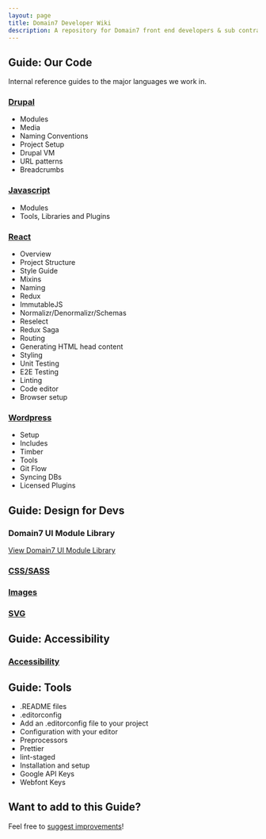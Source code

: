 ```yaml
---
layout: page
title: Domain7 Developer Wiki
description: A repository for Domain7 front end developers & sub contractors to use as a coding best practices & resource guide.
---
```


## Guide: Our Code

Internal reference guides to the major languages we work in. 

### [Drupal](./drupal) 
- Modules
- Media
- Naming Conventions
- Project Setup
- Drupal VM 
- URL patterns
- Breadcrumbs

### [Javascript](./javascript)
- Modules
- Tools, Libraries and Plugins

### [React](./react)
- Overview
- Project Structure
- Style Guide
- Mixins
- Naming
- Redux
- ImmutableJS
- Normalizr/Denormalizr/Schemas
- Reselect
- Redux Saga
- Routing
- Generating HTML head content
- Styling
- Unit Testing
- E2E Testing
- Linting
- Code editor
- Browser setup

### [Wordpress](./wordpress)
- Setup
- Includes
- Timber
- Tools
- Git Flow
- Syncing DBs
- Licensed Plugins


## Guide: Design for Devs

### Domain7 UI Module Library
<a href="https://library.domain7.com/#modules-form-check%5C" target="_blank">View Domain7 UI Module Library</a>

### [CSS/SASS](./css-sass)
### [Images](./images)
### [SVG](./svg)

## Guide: Accessibility
### [Accessibility](./accessibility/)

## Guide: Tools

- .README files
- .editorconfig
- Add an .editorconfig file to your project
- Configuration with your editor
- Preprocessors
- Prettier
- lint-staged
- Installation and setup
- Google API Keys
- Webfont Keys


## Want to add to this Guide?

Feel free to [suggest improvements](http://github.com/domain7/dev-wiki)!
